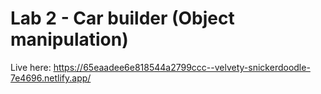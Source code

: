 # Lab 2 - Car builder (Object manipulation)

Live here: https://65eaadee6e818544a2799ccc--velvety-snickerdoodle-7e4696.netlify.app/

